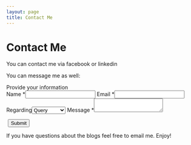 ```yaml
---
layout: page
title: Contact Me
---
```


<div id="contact">
  <h1 class="pageTitle">Contact Me</h1>
  <div class="contactContent">
    <p class="intro">You can contact me via <a href="https://facebook.com/akash.boltzmann" target="_blank" style="text-decoration:none">facebook</a> or <a href="https://in.linkedin.com/in/akash-kumar-dutta" target="_blank" style="text-decoration:none">linkedin</a></p>
    <!--<p class="intro">If you have questions about the blogs feel free to <a href="mailto:akdboltzmann@gmail.com" style="text-decoration:none">email me</a>. Enjoy!</p>-->
    <p> You can message me as well: </p>
  </div>

<div class="form-style-2">
<div class="form-style-2-heading">Provide your information</div>
<form action="https://formspree.io/akdboltzmann@gmail.com" method="POST">
<label for="Name"><span>Name <span class="required">*</span></span><input type="text" class="input-field" name="Name" value="" required></label>
<label for="email"><span>Email <span class="required">*</span></span><input type="text" class="input-field" name="email" value="" required></label>
<label for="Regarding"><span>Regarding</span><select name="Regarding" class="select-field">
<option value="Query">Query</option>
<option value="Discussion">Discussion</option>
<option value="Suggestion">Suggestion</option>
</select></label>
<label for="Message"><span>Message <span class="required">*</span></span><textarea name="Message" class="textarea-field" required></textarea></label>

<label><span>&nbsp;</span><input type="submit" value="Submit" /></label>
</form>
</div>
<p class="intro">If you have questions about the blogs feel free to <a href="mailto:akdboltzmann@gmail.com" style="text-decoration:none">email me</a>. Enjoy!</p>
</div>
